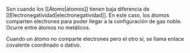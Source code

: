 
Son cuando los [[Átomo|átomos]] tienen baja diferencia de [[Electronegatividad|electronegatividad]]. En este caso, los átomos comparten electrones para poder llegar a la configuración de gas noble. Ocurre entre átomos no metálicos. 

Cuando un átomo no comparte electrones pero el otro sí, se llama enlace covalente coordinado o dativo.